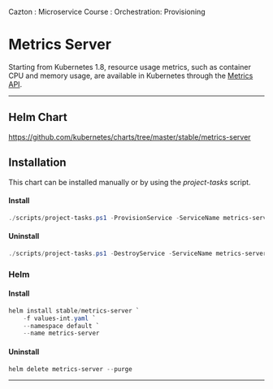 Cazton : Microservice Course : Orchestration: Provisioning
# Metrics Server

Starting from Kubernetes 1.8, resource usage metrics, such as container CPU and memory usage, are available in Kubernetes through the [Metrics API](https://kubernetes.io/docs/tasks/debug-application-cluster/core-metrics-pipeline/).

---

## Helm Chart

https://github.com/kubernetes/charts/tree/master/stable/metrics-server


## Installation 

This chart can be installed manually or by using the *project-tasks* script.

#### Install

```powershell
./scripts/project-tasks.ps1 -ProvisionService -ServiceName metrics-server -Environment dev
```

#### Uninstall

```powershell
./scripts/project-tasks.ps1 -DestroyService -ServiceName metrics-server -Environment dev
```

### Helm

#### Install
``` powershell
helm install stable/metrics-server `
    -f values-int.yaml `
    --namespace default `
    --name metrics-server
```

#### Uninstall

``` powershell
helm delete metrics-server --purge
```

---
